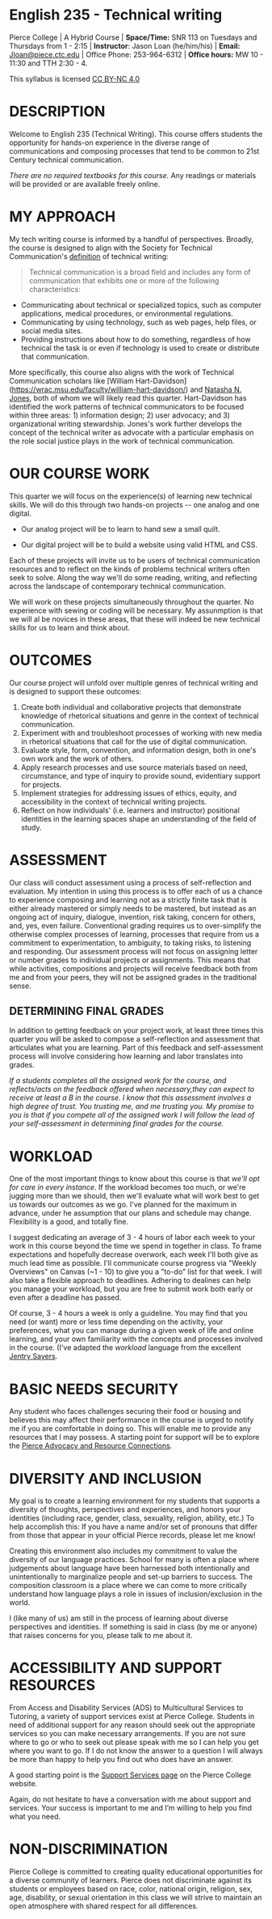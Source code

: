 # English 235 - Technical writing
Pierce College | A Hybrid Course | **Space/Time:** SNR 113 on Tuesdays and Thursdays from 1 - 2:15 | **Instructor**: Jason Loan (he/him/his) | **Email:** Jloan@piece.ctc.edu | 
Office Phone: 253-964-6312 | **Office hours:** MW 10 - 11:30 and TTH 2:30 - 4. 

This syllabus is licensed [CC BY-NC 4.0](https://creativecommons.org/licenses/by-nc/4.0/)

# DESCRIPTION

Welcome to English 235 (Technical Writing). This course offers students the opportunity for hands-on experience in the diverse range of communications and composing processes that tend to be common to 21st Century technical communication.

*There are no required textbooks for this course.* Any readings or materials will be provided or are available freely online.

# MY APPROACH

My tech writing course is informed by a handful of perspectives. Broadly, the course is designed to align with the Society for Technical Communication's [definition](https://www.stc.org/about-stc/defining-technical-communication/) of technical writing:

>Technical communication is a broad field and includes any form of communication that exhibits one or more of the following characteristics:
+ Communicating about technical or specialized topics, such as computer applications, medical procedures, or environmental regulations.
+ Communicating by using technology, such as web pages, help files, or social media sites.
+ Providing instructions about how to do something, regardless of how technical the task is or even if technology is used to create or distribute that communication.

More specifically, this course also aligns with the work of Technical Communication scholars like [William Hart-Davidson] (https://wrac.msu.edu/faculty/william-hart-davidson/) and [Natasha N. Jones](https://wrac.msu.edu/faculty/natasha-jones/), both of whom we will likely read this quarter. Hart-Davidson has identified the work patterns of technical communicators to be focused within three areas: 1) information design; 2) user advocacy; and 3) organizational writing stewardship. Jones's work further develops the concept of the technical writer as advocate with a particular emphasis on the role social justice plays in the work of technical communication.

# OUR COURSE WORK

This quarter we will focus on the experience(s) of learning new technical skills. We will do this through two hands-on projects -- one analog and one digital.

+ Our analog project will be to learn to hand sew a small quilt. 

+ Our digital project will be to build a website using valid HTML and CSS. 

Each of these projects will invite us to be users of technical communication resources and to reflect on the kinds of problems technical writers often seek to solve. Along the way we'll do some reading, writing, and reflecting across the landscape of contemporary technical communication. 

We will work on these projects simultaneously throughout the quarter. No experience with sewing or coding will be necessary. My assunmption is that we will al be novices in these areas, that these will indeed be new technical skills for us to learn and think about. 

# OUTCOMES

Our course project will unfold over multiple genres of technical writing and is designed to support these outcomes:

1.	Create both individual and collaborative projects that demonstrate knowledge of rhetorical situations and genre in the context of technical communication.
2.	Experiment with and troubleshoot processes of working with new media in rhetorical situations that call for the use of digital communication.
3.	Evaluate style, form, convention, and information design, both in one's own work and the work of others.
4.	Apply research processes and use source materials based on need, circumstance, and type of inquiry to provide sound, evidentiary support for projects.
5.	Implement strategies for addressing issues of ethics, equity, and accessibility in the context of technical writing projects.
6.	Reflect on how individuals' (i.e. learners and instructor) positional identities in the learning spaces shape an understanding of the field of study.

# ASSESSMENT

Our class will conduct assessment using a process of self-reflection and evaluation. My intention in using this process is to offer each of us a chance to experience composing and learning not as a strictly finite task that is either already mastered or simply needs to be mastered, but instead as an ongoing act of inquiry, dialogue, invention, risk taking, concern for others, and, yes, even failure. Conventional grading requires us to over-simplify the otherwise complex processes of learning, processes that require from us a commitment to experimentation, to ambiguity, to taking risks, to listening and responding. Our assessment process will not focus on assigning letter or number grades to individual projects or assignments. This means that while activities, compositions and projects will receive feedback both from me and from your peers, they will not be assigned grades in the traditional sense.

## DETERMINING FINAL GRADES

In addition to getting feedback on your project work, at least three times this quarter you will be asked to compose a self-reflection and assessment that articulates what you are learning. Part of this feedback and self-assessment process will involve considering how learning and labor translates into grades. 

*If a students completes all the assigned work for the course, and reflects/acts on the feedback offered when necessary,they can expect to receive at least a B in the course. I know that this assessment involves a high degree of trust. You trusting me, and me trusting you. My promise to you is that if you compete all of the assigned work I will follow the lead of your self-assessment in determining final grades for the course.*

# WORKLOAD

One of the most important things to know about this course is that *we'll opt for care in every instance*. If the workload becomes too much, or we're jugging more than we should, then we'll evaluate what will work best to get us towards our outcomes as we go. I've planned for the maximum in advance, under he assumption that our plans and schedule may change. Flexibility is a good, and totally fine.

I suggest dedicating an average of 3 - 4 hours of labor each week to your work in this course beyond the time we spend in together in class. To frame expectations and hopefully decrease overwork, each week I'll both give as much lead time as possible. I'll communicate course progress via "Weekly Overviews" on Canvas (~1 - 10) to give you a "to-do" list for that week. I will also take a flexible approach to deadlines. Adhering to dealines can help you manage your workload, but you are free to submit work both early or even after a deadline has passed. 

Of course, 3 - 4 hours a week is only a guideline. You may find that you need (or want) more or less time depending on the activity, your preferences, what you can manage during a given week of life and online learning, and your own familiarity with the concepts and processes involved in the course. (I've adapted the *workload* language from the excellent [Jentry Sayers](https://github.com/jentery/engl425/blob/main/425spring2021.pdf).


# BASIC NEEDS SECURITY

Any student who faces challenges securing their food or housing and believes this may affect their performance in the course is urged to notify me if you are comfortable in doing so. This will enable me to provide any resources that I may possess. A starting point for support will be to explore the [Pierce Advocacy and Resource Connections](https://pierce.ctc.edu/help).

# DIVERSITY AND INCLUSION
My goal is to create a learning environment for my students that supports a diversity of thoughts, perspectives and experiences, and honors your identities (including race, gender, class, sexuality, religion, ability, etc.) To help accomplish this: If you have a name and/or set of pronouns that differ from those that appear in your official Pierce records, please let me know!

Creating this environment also includes my commitment to value the diversity of our language practices. School for many is often a place where judgements about language have been harnessed both intentionally and unintentionally to marginalize people and set-up barriers to success. The composition classroom is a place where we can come to more critically understand how language plays a role in issues of inclusion/exclusion in the world.

I (like many of us) am still in the process of learning about diverse perspectives and identities. If something is said in class (by me or anyone) that raises concerns for you, please talk to me about it.

# ACCESSIBILITY AND SUPPORT RESOURCES

From Access and Disability Services (ADS) to Multicultural Services to Tutoring, a variety of support services exist at Pierce College. Students in need of additional support for any reason should seek out the appropriate services so you can make necessary arrangements. If you are not sure where to go or who to seek out please speak with me so I can help you get where you want to go. If I do not know the answer to a question I will always be more than happy to help you find out who does have an answer.

A good starting point is the [Support Services page](https://www.pierce.ctc.edu/support-services) on the Pierce College website.

Again, do not hesitate to have a conversation with me about support and services. Your success is important to me and I’m willing to help you find what you need.

# NON-DISCRIMINATION

Pierce College is committed to creating quality educational opportunities for a diverse community of learners. Pierce does not discriminate against its students or employees based on race, color, national origin, religion, sex, age, disability, or sexual orientation in this class we will strive to maintain an open atmosphere with shared respect for all differences.

